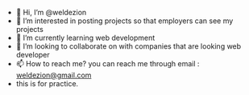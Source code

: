 - 👋 Hi, I’m @weldezion
- 👀 I’m interested in posting projects so that employers can see my projects
- 🌱 I’m currently learning web development
- 💞️ I’m looking to collaborate on with companies that are looking web developer
- 📫 How to reach me? you can reach me through email : weldezion@gmail.com
- this is for practice.

<!---
weldezion/weldezion is a ✨ special ✨ repository because its `README.md` (this file) appears on your GitHub profile.
You can click the Preview link to take a look at your changes.
--->
